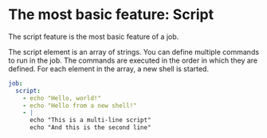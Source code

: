 # The most basic feature: Script

The script feature is the most basic feature of a job.

The script element is an array of strings. You can define multiple commands to run in the job. The commands are executed in the order in which they are defined. For each element in the array, a new shell is started.

```yaml
job:
  script:
    - echo "Hello, world!"
    - echo "Hello from a new shell!"
    - |
      echo "This is a multi-line script"
      echo "And this is the second line"
```
